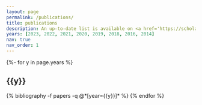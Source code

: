 ```yaml
---
layout: page
permalink: /publications/
title: publications
description: An up-to-date list is available on <a href='https://scholar.google.com/citations?user=nqeYbJcAAAAJ'>Google Scholar</a>.
years: [2023, 2022, 2021, 2020, 2019, 2018, 2016, 2014]
nav: true
nav_order: 1
---
```

<!-- _pages/publications.md -->
<div class="publications">

{%- for y in page.years %}
  <h2 class="year">{{y}}</h2>
  {% bibliography -f papers -q @*[year={{y}}]* %}
{% endfor %}

</div>
